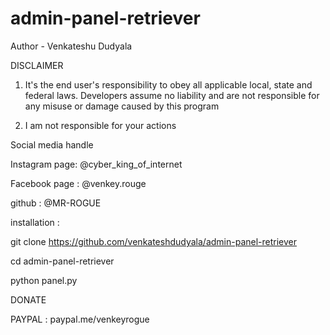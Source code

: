 # admin-panel-retriever

Author - Venkateshu Dudyala

DISCLAIMER

1. It's the end user's responsibility to obey all applicable local, state and federal laws. 
Developers assume no liability and are not responsible for any misuse or damage caused by this program

2. I am not responsible for your actions


Social media handle

Instagram page: @cyber_king_of_internet

Facebook page : @venkey.rouge 

github    : @MR-ROGUE


installation :

git clone https://github.com/venkateshdudyala/admin-panel-retriever

cd admin-panel-retriever

python panel.py


DONATE

PAYPAL : paypal.me/venkeyrogue




